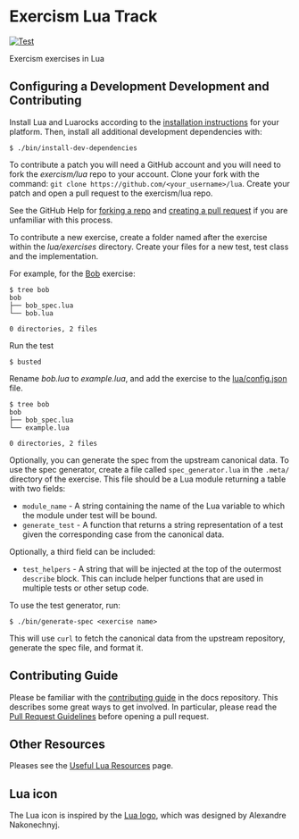 # Exercism Lua Track

[![Test](https://github.com/exercism/lua/actions/workflows/test.yml/badge.svg)](https://github.com/exercism/lua/actions/workflows/test.yml)

Exercism exercises in Lua

## Configuring a Development Development and Contributing

Install Lua and Luarocks according to the [installation instructions][1] for your platform.
Then, install all additional development dependencies with:

```shell
$ ./bin/install-dev-dependencies
```

To contribute a patch you will need a GitHub account and you will need to fork
the *exercism/lua* repo to your account.
Clone your fork with the command: `git clone https://github.com/<your_username>/lua`.
Create your patch and open a pull request to the exercism/lua repo.

See the GitHub Help for [forking a repo][2] and [creating a pull request][3]
if you are unfamiliar with this process.

To contribute a new exercise, create a folder named after the exercise within the
*lua/exercises* directory. Create your files for a new test, test class and the implementation.

For example, for the [Bob][4] exercise:

    $ tree bob
    bob
    ├── bob_spec.lua
    └── bob.lua

    0 directories, 2 files

Run the test

    $ busted

Rename *bob.lua* to *example.lua*, and add the exercise to the [lua/config.json][5] file.

    $ tree bob
    bob
    ├── bob_spec.lua
    └── example.lua

    0 directories, 2 files

Optionally, you can generate the spec from the upstream canonical data.
To use the spec generator, create a file called `spec_generator.lua` in the `.meta/` directory of the exercise.
This file should be a Lua module returning a table with two fields:
- `module_name` - A string containing the name of the Lua variable to which the module under test will be bound.
- `generate_test` - A function that returns a string representation of a test given the corresponding case from the canonical data.

Optionally, a third field can be included:
- `test_helpers` - A string that will be injected at the top of the outermost `describe` block. This can include helper functions that are used in multiple tests or other setup code.

To use the test generator, run:

```shell
$ ./bin/generate-spec <exercise name>
```

This will use `curl` to fetch the canonical data from the upstream repository, generate the spec file, and format it.

## Contributing Guide

Please be familiar with the [contributing guide][6] in the docs repository.
This describes some great ways to get involved. In particular, please read the
[Pull Request Guidelines][7] before opening a pull request.

## Other Resources

Pleases see the [Useful Lua Resources][8] page.

## Lua icon
The Lua icon is inspired by the [Lua logo][9], which was designed by Alexandre Nakonechnyj.

[1]: https://exercism.io/tracks/lua/installation
[2]: https://help.github.com/articles/fork-a-repo/
[3]: https://help.github.com/articles/creating-a-pull-request/
[4]: https://github.com/exercism/lua/tree/master/exercises/bob
[5]: https://github.com/exercism/lua/blob/master/config.json
[6]: https://github.com/exercism/docs/tree/master/contributing-to-language-tracks
[7]: https://github.com/exercism/docs/blob/master/contributing/pull-request-guidelines.md
[8]: https://exercism.io/tracks/lua/resources
[9]: http://www.lua.org/images/
